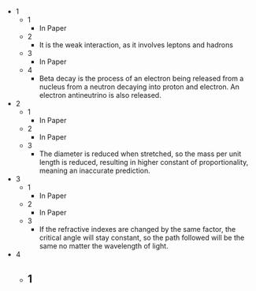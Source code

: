- 1
	- 1
		- In Paper
	- 2
		- It is the weak interaction, as it involves leptons and hadrons
	- 3
		- In Paper
	- 4
		- Beta decay is the process of an electron being released from a nucleus from a neutron decaying into proton and electron. An electron antineutrino is also released.
- 2
	- 1
		- In Paper
	- 2
		- In Paper
	- 3
		- The diameter is reduced when stretched, so the mass per unit length is reduced, resulting in higher constant of proportionality, meaning an inaccurate prediction.
- 3
	- 1
		- In Paper
	- 2
		- In Paper
	- 3
		- If the refractive indexes are changed by the same factor, the critical angle will stay constant, so the path followed will be the same no matter the wavelength of light.
- 4
	- 1
		- 